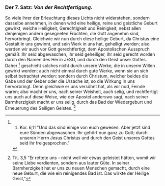 <!--
OCR: content-0051.xml, content-0052.xml
Buchseite: 32,33
-->

[^a_pre_07-satz_01]: 1. Kor. 6,11 "Und das sind einige von euch gewesen. Aber jetzt sind eure Sünden abgewaschen. Ihr gehört nun ganz zu Gott; durch unseren Herrn Jesus Christus und durch den Geist unseres Gottes seid ihr freigesprochen."

[^a_pre_07-satz_02]: Tit. 3,5 "Er rettete uns – nicht weil wir etwas geleistet hätten, womit wir seine Liebe verdienten, sondern aus lauter Güte. In seiner Barmherzigkeit hat er uns zu neuen Menschen gemacht, durch eine neue Geburt, die wie ein reinigendes Bad ist. Das wirkte der Heilige Geist,"

### Der 7. Satz: *Von der Rechtfertigung.*


So viele ihrer der Erleuchtung dieses Lichts nicht widerstehen, 
sondern dasselbe annehmen, in denen<!-- Seite 33 -->
wird eine heilige, reine und geistliche Geburt gewirkt, 
welche Heiligkeit, Gerechtigkeit und Reinigkeit, 
nebst allen denjenigen andern gesegneten
Früchten, die Gott angenehm sind, hervorbringt. 
Gleichwie wir nun durch diese heilige Geburt, da 
Christus eine Gestalt in uns gewinnt, und sein 
Werk in uns hat, geheiligt werden; also werden 
wir auch vor Gott gerechtfertigt, dem Apostolischen 
Ausspruch gemäß: Ihr seid abgewaschen, 
ihr seid geheiliger, ihr seid gerecht worden 
durch den Namen des Herrn JESU, und 
durch den Geist unser Gottes. Daher [^a_pre_07-satz_01]
geschieht solches nicht durch unsere Werke, 
die in unserm Willen gewirkt werden; auch nicht 
einmal durch gute Werke, wenn sie an sich selbst 
betrachtet werden: sondern durch Christum, 
welcher beides die Gabe und der Geber oder die 
Ursache ist, so die Wirkung in uns hervorbringt. 
Denn gleichwie er uns versöhnt hat, als 
wir nod, Feinde waren; also macht er uns, 
nach seiner Weisheit, auch selig, und rechtfertigt uns 
auch auf diese Weise, wie der Apostel anderswo sagt, 
nach seiner Barmherzigkeit macht er uns 
selig, durch das Bad der Wiedergeburt und 
Erneuerung des Seiligen Geistes. [^a_pre_07-satz_02]



<!-- 
Dit. 315. Der a dyte Sab. Von der Vollkommenheit, oder Möglich
keit nicht zu sindigen. Bey welchem diese heilige und reine Geburt völlig hers Röm.6, 14

für gebracht ist, bei denselben wird der Leib des Co- c.8,13. des und der Sünden gekreuzigt und abgetan, und 6.6,2. 18. ihre Herzen mit der Wahrheit vereinigt
 und ders "Job. 316. selben gehorsam also, daß sie keinen Eingebungen oder Versuchungen des bösen Feindes Raum ges

ben, sondern von wirklicher Sünde und Uebertrets tung der Gebote Gottes frei, und solcher Ges sialt vollkommen werden. jedoch lässt diese Volls kornmenheit noch immer ein Wachstum zu ; es bleibt eine Möglichkeit zu sündigen zurück, wenn das Gemüt nicht auf das fleissige und wad)sams ste auf den Herrn gerichtet ist.

Der neunte Satz. Von der Beharrlichkeit in der Gnade GOEtes, und der Möglichkeit solche wieder
zu verlieren. Dbschon diese Gabe und innerliche Gnade Gottes

zulänglich ist, die Seligkeit auszuwürken; so kan sie doch bei denen, in welchen ihr widerstanden wird, zur Verdammiiß gereichen, gereichet ihnen auch würklich darzu. Ueber dieses können solche, in welchem selbe nur zum Teil gewürfet hat, sie zu reinigen und zu heiligen, um sie immer vollkommes ner zu machen, durch Ungehorsam wieder daraus fallen, und solche auf Muthwillen ziehen, und also am Glauben Schiffbruch leiden. Wenn sie ges schmecker haben die himmlische Gabe, und des

heiligen Geistes teilhaftig worden, und wies Hebr. 6 4. der abfallen. Jedennoch mag in diesem Leben eis

ne solche Zunehmung und Beständigkeit in der
Wahrheit erlanget werden, davon kein gänzlicher
Abfall geschehen kan. -->
